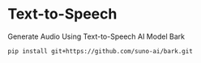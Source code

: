 # Text-to-Speech
Generate Audio Using Text-to-Speech AI Model Bark

```
pip install git+https://github.com/suno-ai/bark.git
```
